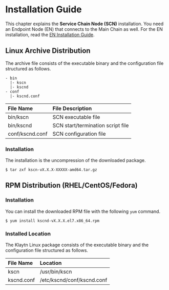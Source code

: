# Installation Guide

This chapter explains the **Service Chain Node \(SCN\)** installation. You need an Endpoint Node \(EN\) that connects to the Main Chain as well. For the EN installation, read the [EN Installation Guide](../../../endpoint-node/installation-guide/).

## Linux Archive Distribution

The archive file consists of the executable binary and the configuration file structured as follows.

```text
- bin
  |- kscn
  |- kscnd
- conf
  |- kscnd.conf
```

| File Name       | File Description                  |
|:--------------- |:--------------------------------- |
| bin/kscn        | SCN executable file               |
| bin/kscnd       | SCN start/termination script file |
| conf/kscnd.conf | SCN configuration file            |


### Installation

The installation is the uncompression of the downloaded package.

```text
$ tar zxf kscn-vX.X.X-XXXXX-amd64.tar.gz
```

## RPM Distribution \(RHEL/CentOS/Fedora\) <a id="rpm-rhel-centos-fedora"></a>

### Installation

You can install the downloaded RPM file with the following `yum` command.

```text
$ yum install kscnd-vX.X.X.el7.x86_64.rpm
```

### Installed Location <a id="scn-configuration"></a>

The Klaytn Linux package consists of the executable binary and the configuration file structured as follows.

| File Name  | Location                   |
|:---------- |:-------------------------- |
| kscn       | /usr/bin/kscn              |
| kscnd.conf | /etc/kscnd/conf/kscnd.conf |


[  
](https://docs.klaytn.com/node/sc/setup_main-bridge)